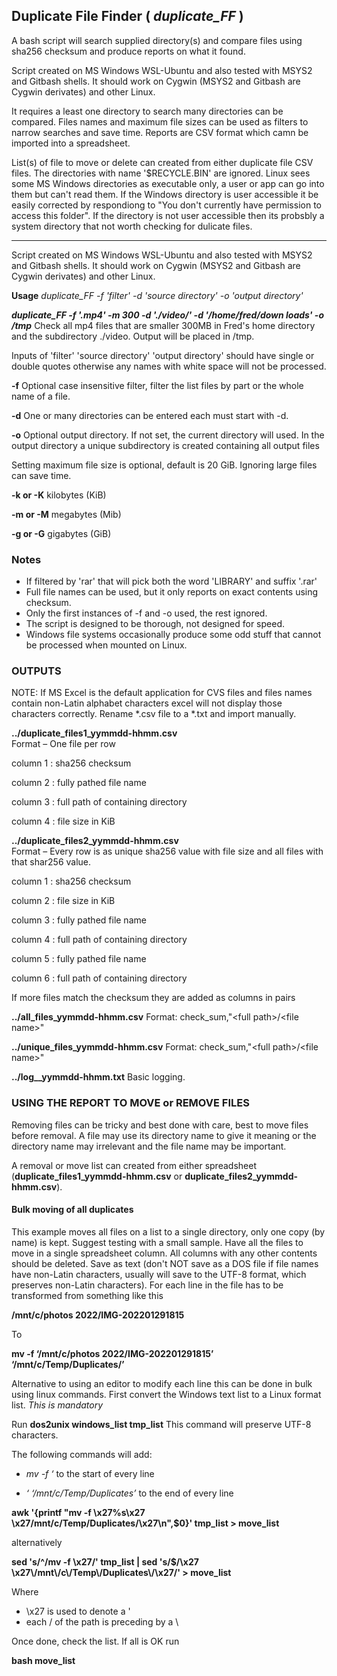 ## Duplicate File Finder ( *duplicate_FF* )
A bash script will search supplied directory(s) and compare files using sha256 checksum and produce reports on what it found.                  
                                                                  
Script created on MS Windows WSL-Ubuntu and also tested with MSYS2 and Gitbash shells.  It should work on Cygwin (MSYS2 and Gitbash are Cygwin derivates) and other Linux.                                                     

It requires a least one directory to search many directories can be compared.  Files names and maximum file sizes can be used as filters to narrow searches and save time. Reports are CSV format which camn be imported into a spreadsheet. 

List(s) of file to move or delete can created from either duplicate file CSV files. The directories with name '$RECYCLE.BIN' are ignored. Linux sees some MS Windows directories as executable only, a user or app can go into them but can't read them. If the Windows directory is user accessible it be easily corrected by respondiong to "You don't currently have permission to access this folder".  If the directory is not user accessible then its probsbly a system directory that not worth checking for dulicate files.  
__________________________________________________________________________________________
Script created on MS Windows WSL-Ubuntu and also tested with MSYS2 and Gitbash shells.  It should work on Cygwin (MSYS2 and Gitbash are Cygwin derivates) and other Linux. 

__Usage__ 
_duplicate_FF -f 'filter' -d 'source directory' -o 'output directory'_

**_duplicate_FF -f '.mp4' -m 300 -d './video/' -d '/home/fred/down loads' -o /tmp_** Check all mp4 files that are smaller 300MB in Fred's home directory and the subdirectory ./video. Output will be placed in /tmp.   

Inputs of 'filter' 'source directory' 'output directory' should have single or double quotes otherwise any names with white space will not be processed.


**-f** Optional case insensitive filter, filter the list files by part or the whole name of a file. 

**-d** One or many directories can be entered each must start with -d.  

**-o** Optional output directory. If not set, the current directory will used. In the output directory a unique subdirectory is created containing all output files
  
Setting maximum file size is optional, default is 20 GiB.  Ignoring large files can save time.

**-k or -K** kilobytes (KiB)

**-m or -M** megabytes (Mib)

**-g or -G** gigabytes (GiB)
    
### Notes      
* If filtered by 'rar' that will pick both the word 'LIBRARY' and suffix '.rar'
* Full file names can be used, but it only reports on exact contents using checksum.  
* Only the first instances of -f and -o used, the rest ignored.
* The script is designed to be thorough, not designed for speed.
* Windows file systems occasionally produce some odd stuff that cannot be processed when mounted on Linux.

### OUTPUTS 
NOTE: If MS Excel is the default application for CVS files and files names contain non-Latin alphabet characters excel will not display those characters correctly. Rename *.csv file to a *.txt and import manually.  
  
__../duplicate_files1_yymmdd-hhmm.csv__  
Format – One file per row

column 1 : sha256 checksum

column 2 : fully pathed file name

column 3 : full path of containing directory

column 4 : file size in KiB

__../duplicate_files2_yymmdd-hhmm.csv__  
Format – Every row is as unique sha256 value with file size and all files with that shar256 value.

column 1 : sha256 checksum

column 2 : file size in KiB 

column 3 : fully pathed file name

column 4 : full path of containing directory

column 5 : fully pathed file name

column 6 : full path of containing directory

If more files match the checksum they are added as columns in <file> <directory> pairs        

__../all_files_yymmdd-hhmm.csv__     Format: check_sum,\"\<full path\>\/\<file name\>\"

__../unique_files_yymmdd-hhmm.csv__  Format: check_sum,\"\<full path\>\/\<file name\>\"

__../log__yymmdd-hhmm.txt__ 	 Basic logging. 
   
### USING THE REPORT TO MOVE or REMOVE FILES
Removing files can be tricky and best done with care, best to move files before removal.  A file may use its directory name to give it meaning or the directory name may irrelevant and the file name may be important.
 
A removal or move list can created from either spreadsheet (__duplicate_files1_yymmdd-hhmm.csv__ or __duplicate_files2_yymmdd-hhmm.csv__).

#### Bulk moving of all duplicates 
This example moves all files on a list to a single directory, only one copy (by name) is kept. Suggest testing with a small sample. 
Have all the files to move in a single spreadsheet column. All columns with any other contents should be deleted. 
Save as text (don't NOT save as a DOS file if file names have non-Latin characters, usually will save to the UTF-8 format, which preserves non-Latin characters). For each line in the file has to be transformed from something like this


__/mnt/c/photos 2022/IMG-202201291815__  

To

__mv -f ‘/mnt/c/photos 2022/IMG-202201291815’ ‘/mnt/c/Temp/Duplicates/’__

Alternative to using an editor to modify each line this can be done in bulk using linux commands. First convert the Windows text list to a Linux format list.  _This is mandatory_ 

Run __dos2unix windows_list tmp_list__   This command will preserve UTF-8 characters.
  
The following commands will add:

* _mv -f ‘_  to the start of every line

* _‘ ‘/mnt/c/Temp/Duplicates’_  to the end of every line

__awk '{printf "mv -f \x27%s\x27 \x27/mnt/c/Temp/Duplicates/\x27\n",$0}' tmp_list  > move_list__

alternatively

__sed 's/^/mv -f \x27/' tmp_list | sed 's/$/\x27 \x27\\/mnt\\/c\\/Temp\\/Duplicates\\/\x27/' > move_list__

Where 
* \x27 is used to denote a ' 
* each / of the path is preceding by a \ 

Once done, check the list.  If all is OK run 

__bash move_list__

